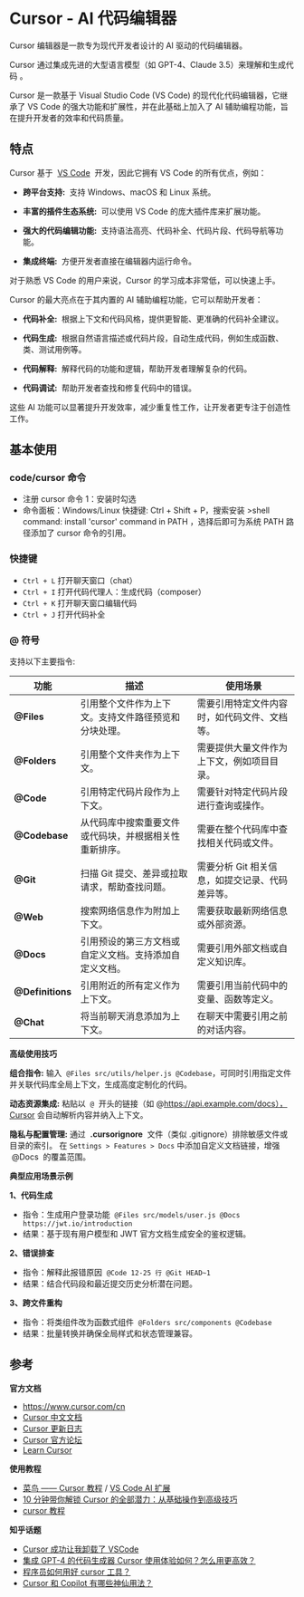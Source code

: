 # Cursor - AI 代码编辑器

Cursor 编辑器是一款专为现代开发者设计的 AI 驱动的代码编辑器。

Cursor 通过集成先进的大型语言模型（如 GPT-4、Claude 3.5）来理解和生成代码 。

Cursor 是一款基于 Visual Studio Code (VS Code) 的现代化代码编辑器，它继承了 VS Code 的强大功能和扩展性，并在此基础上加入了 AI 辅助编程功能，旨在提升开发者的效率和代码质量。

## 特点

Cursor 基于  [VS Code](https://www.runoob.com/vscode/vscode-tutorial.html)  开发，因此它拥有 VS Code 的所有优点，例如：

- **跨平台支持:**  支持 Windows、macOS 和 Linux 系统。

- **丰富的插件生态系统:**  可以使用 VS Code 的庞大插件库来扩展功能。

- **强大的代码编辑功能:**  支持语法高亮、代码补全、代码片段、代码导航等功能。

- **集成终端:**  方便开发者直接在编辑器内运行命令。

对于熟悉 VS Code 的用户来说，Cursor 的学习成本非常低，可以快速上手。

Cursor 的最大亮点在于其内置的 AI 辅助编程功能，它可以帮助开发者：

- **代码补全:**  根据上下文和代码风格，提供更智能、更准确的代码补全建议。

- **代码生成:**  根据自然语言描述或代码片段，自动生成代码，例如生成函数、类、测试用例等。

- **代码解释:**  解释代码的功能和逻辑，帮助开发者理解复杂的代码。

- **代码调试:**  帮助开发者查找和修复代码中的错误。

这些 AI 功能可以显著提升开发效率，减少重复性工作，让开发者更专注于创造性工作。

## 基本使用

### code/cursor 命令

- 注册 cursor 命令 1：安装时勾选
- 命令面板：Windows/Linux 快捷键: Ctrl + Shift + P，搜索安装 >shell command: install 'cursor' command in PATH ，选择后即可为系统 PATH 路径添加了 cursor 命令的引用。

### 快捷键

- `Ctrl + L` 打开聊天窗口（chat）
- `Ctrl + I` 打开代码代理人：生成代码（composer）
- `Ctrl + K` 打开聊天窗口编辑代码
- `Ctrl + J` 打开代码补全

### @ 符号

支持以下主要指令:

| **功能**         | **描述**                                               | **使用场景**                                    |
| ---------------- | ------------------------------------------------------ | ----------------------------------------------- |
| **@Files**       | 引用整个文件作为上下文。支持文件路径预览和分块处理。   | 需要引用特定文件内容时，如代码文件、文档等。    |
| **@Folders**     | 引用整个文件夹作为上下文。                             | 需要提供大量文件作为上下文，例如项目目录。      |
| **@Code**        | 引用特定代码片段作为上下文。                           | 需要针对特定代码片段进行查询或操作。            |
| **@Codebase**    | 从代码库中搜索重要文件或代码块，并根据相关性重新排序。 | 需要在整个代码库中查找相关代码或文件。          |
| **@Git**         | 扫描 Git 提交、差异或拉取请求，帮助查找问题。          | 需要分析 Git 相关信息，如提交记录、代码差异等。 |
| **@Web**         | 搜索网络信息作为附加上下文。                           | 需要获取最新网络信息或外部资源。                |
| **@Docs**        | 引用预设的第三方文档或自定义文档。支持添加自定义文档。 | 需要引用外部文档或自定义知识库。                |
| **@Definitions** | 引用附近的所有定义作为上下文。                         | 需要引用当前代码中的变量、函数等定义。          |
| **@Chat**        | 将当前聊天消息添加为上下文。                           | 在聊天中需要引用之前的对话内容。                |

**高级使用技巧**

**组合指令:** 输入  `@Files src/utils/helper.js @Codebase`，可同时引用指定文件并关联代码库全局上下文，生成高度定制化的代码。

**动态资源集成:** 粘贴以  `@`  开头的链接（如 @https://api.example.com/docs），Cursor 会自动解析内容并纳入上下文。

**隐私与配置管理:** 通过  **.cursorignore**  文件（类似 .gitignore）排除敏感文件或目录的索引。 在 `Settings > Features > Docs` 中添加自定义文档链接，增强  @Docs  的覆盖范围。

**典型应用场景示例**

**1、代码生成**

- 指令：生成用户登录功能  `@Files src/models/user.js @Docs https://jwt.io/introduction`
- 结果：基于现有用户模型和 JWT 官方文档生成安全的鉴权逻辑。

**2、错误排查**

- 指令：解释此报错原因  `@Code 12-25 行 @Git HEAD~1`
- 结果：结合代码段和最近提交历史分析潜在问题。

**3、跨文件重构**

- 指令：将类组件改为函数式组件  `@Folders src/components @Codebase`
- 结果：批量转换并确保全局样式和状态管理兼容。

## 参考

**官方文档**

- https://www.cursor.com/cn
- [Cursor 中文文档](https://cursordocs.com/docs)
- [Cursor 更新日志](https://www.cursor.com/cn/changelog)
- [Cursor 官方论坛](https://forum.cursor.com/)
- [Learn Cursor](https://learn-cursor.com/docs-zh/)

**使用教程**

- [菜鸟 —— Cursor 教程](https://www.runoob.com/cursor/cursor-tutorial.html) / [VS Code AI 扩展](https://www.runoob.com/vscode/vscode-ai-extensions.html)
- [10 分钟带你解锁 Cursor 的全部潜力：从基础操作到高级技巧](https://www.ifb.me/zh/blog/backend/10-fen-zhong-jie-suo)
- [cursor 教程](https://www.youtube.com/watch?v=lypPoT8lZ2M&list=PLZ81M_gt1CZdlEQqug70vMGhthMwXOJRB)

**知乎话题**

- [Cursor 成功让我卸载了 VSCode](https://zhuanlan.zhihu.com/p/1341154936)
- [集成 GPT-4 的代码生成器 Cursor 使用体验如何？怎么用更高效？](https://www.zhihu.com/question/590152131)
- [程序员如何用好 cursor 工具？](https://www.zhihu.com/question/1339583068)
- [Cursor 和 Copilot 有哪些神仙用法？](https://www.zhihu.com/question/600101707)

